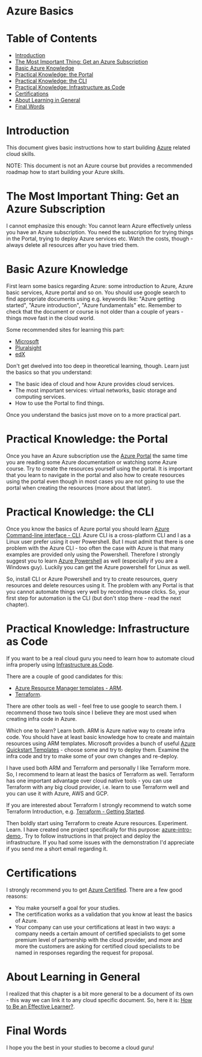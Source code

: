 # Azure Basics  <!-- omit in toc -->


# Table of Contents  <!-- omit in toc -->
- [Introduction](#introduction)
- [The Most Important Thing: Get an Azure Subscription](#the-most-important-thing-get-an-azure-subscription)
- [Basic Azure Knowledge](#basic-azure-knowledge)
- [Practical Knowledge: the Portal](#practical-knowledge-the-portal)
- [Practical Knowledge: the CLI](#practical-knowledge-the-cli)
- [Practical Knowledge: Infrastructure as Code](#practical-knowledge-infrastructure-as-code)
- [Certifications](#certifications)
- [About Learning in General](#about-learning-in-general)
- [Final Words](#final-words)


# Introduction

This document gives basic instructions how to start building [Azure](https://azure.microsoft.com/) related cloud skills.

NOTE: This document is not an Azure course but provides a recommended roadmap how to start building your Azure skills.

# The Most Important Thing: Get an Azure Subscription

I cannot emphasize this enough: You cannot learn Azure effectively unless you have an Azure subscription. You need the subscription for trying things in the Portal, trying to deploy Azure services etc. Watch the costs, though - always delete all resources after you have tried them.


# Basic Azure Knowledge

First learn some basics regarding Azure: some introduction to Azure, Azure basic services, Azure portal and so on. You should use google search to find appropriate documents using e.g. keywords like: "Azure getting started", "Azure introduction", "Azure fundamentals" etc. Remember to check that the document or course is not older than a couple of years - things move fast in the cloud world.
 
Some recommended sites for learning this part:

- [Microsoft](https://docs.microsoft.com/en-us/learn/azure/)
- [Pluralsight](https://www.pluralsight.com)
- [edX](https://www.edx.org/learn/azure)

Don't get dwelved into too deep in theoretical learning, though. Learn just the basics so that you understand:

- The basic idea of cloud and how Azure provides cloud services.
- The most important services: virtual networks, basic storage and computing services.
- How to use the Portal to find things.

Once you understand the basics just move on to a more practical part.

# Practical Knowledge: the Portal

Once you have an Azure subscription use the [Azure Portal](https://portal.azure.com) the same time you are reading some Azure documentation or watching some Azure course. Try to create the resources yourself using the portal. It is important that you learn to navigate in the portal and also how to create resources using the portal even though in most cases you are not going to use the portal when creating the resources (more about that later).

# Practical Knowledge: the CLI

Once you know the basics of Azure portal you should learn [Azure Command-line interface - CLI](https://docs.microsoft.com/en-us/cli/azure/?view=azure-cli-latest). Azure CLI is a cross-platform CLI and I as a Linux user prefer using it over Powershell. But I must admit that there is one problem with the Azure CLI - too often the case with Azure is that many examples are provided only using the Powershell. Therefore I strongly suggest you to learn [Azure Powershell](https://docs.microsoft.com/en-us/powershell/azure/overview?view=azps-1.3.0) as well (especially if you are a Windows guy). Luckily you can get the Azure powershell for Linux as well.

So, install CLI or Azure Powershell and try to create resources, query resources and delete resources using it. The problem with any Portal is that you cannot automate things very well by recording mouse clicks. So, your first step for automation is the CLI (but don't stop there - read the next chapter).


# Practical Knowledge: Infrastructure as Code

If you want to be a real cloud guru you need to learn how to automate cloud infra properly using [Infrastructure as Code](https://en.wikipedia.org/wiki/Infrastructure_as_code).

There are a couple of good candidates for this:

- [Azure Resource Manager templates - ARM](https://docs.microsoft.com/en-us/azure/azure-resource-manager/resource-group-authoring-templates).
- [Terraform](https://www.terraform.io/).

There are other tools as well - feel free to use google to search them. I recommend those two tools since I believe they are most used when creating infra code in Azure.

Which one to learn? Learn both. ARM is Azure native way to create infra code. You should have at least basic knowledge how to create and maintain resources using ARM templates. Microsoft provides a bunch of useful [Azure Quickstart Templates](https://github.com/Azure/azure-quickstart-templates) - choose some and try to deploy them. Examine the infra code and try to make some of your own changes and re-deploy.

I have used both ARM and Terraform and personally I like Terraform more. So, I recommend to learn at least the basics of Terraform as well. Terraform has one important advantage over cloud native tools - you can use Terraform with any big cloud provider, i.e. learn to use Terraform well and you can use it with Azure, AWS and GCP.

If you are interested about Terraform I strongly recommend to watch some Terraform Introduction, e.g. [Terraform - Getting Started](https://www.pluralsight.com/courses/terraform-getting-started).

Then boldly start using Terraform to create Azure resources. Experiment. Learn. I have created one project specifically for this purpose: [azure-intro-demo
](https://github.com/tieto-pc/azure-intro-demo). Try to follow instructions in that project and deploy the infrastructure. If you had some issues with the demonstration I'd appreciate if you send me a short email regarding it. 


# Certifications

I strongly recommend you to get [Azure Certified](https://www.microsoft.com/en-us/learning/azure-certification.aspx). There are a few good reasons:

- You make yourself a goal for your studies.
- The certification works as a validation that you know at least the basics of Azure.
- Your company can use your certifications at least in two ways: a company needs a certain amount of certified specialists to get some premium level of partnership with the cloud provider, and more and more the customers are asking for certified cloud specialists to be named in responses regarding the request for proposal.


# About Learning in General

I realized that this chapter is a bit more general to be a document of its own - this way we can link it to any cloud specific document. So, here it is: [How to Be an Effective Learner?](learning-howto.md).


# Final Words

I hope you the best in your studies to become a cloud guru!